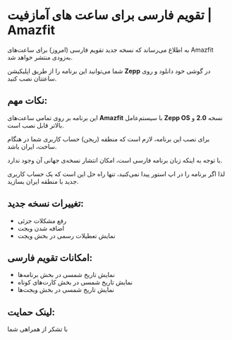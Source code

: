 # تقویم فارسی برای ساعت های آمازفیت | Amazfit

به اطلاع می‌رساند که نسخه جدید تقویم فارسی (امروز) برای ساعت‌های Amazfit به‌زودی منتشر خواهد شد.

شما می‌توانید این برنامه را از طریق اپلیکیشن **Zepp** در گوشی خود دانلود و روی ساعتتان نصب کنید.

## نکات مهم:

این برنامه بر روی تمامی ساعت‌های **Amazfit** با سیستم‌عامل **Zepp OS** نسخه **2.0** و بالاتر قابل نصب است.

برای نصب این برنامه، لازم است که منطقه (ریجن) حساب کاربری شما در هنگام ساخت، ایران باشد.

با توجه به اینکه زبان برنامه فارسی است، امکان انتشار نسخه‌ی جهانی آن وجود ندارد.

لذا اگر برنامه را در اپ استور پیدا نمی‌کنید، تنها راه حل این است که یک حساب کاربری جدید با منطقه ایران بسازید.

## تغییرات نسخه جدید:

- رفع مشکلات جزئی
- اضافه شدن ویجت
- نمایش تعطیلات رسمی در بخش ویجت

## امکانات تقویم فارسی:

- نمایش تاریخ شمسی در بخش برنامه‌ها
- نمایش تاریخ شمسی در بخش کارت‌های کوتاه
- نمایش تاریخ شمسی در بخش ویجت‌ها

## لینک حمایت:


با تشکر از همراهی شما
